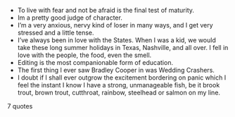  - To live with fear and not be afraid is the final test of maturity.
 - Im a pretty good judge of character.
 - I’m a very anxious, nervy kind of loser in many ways, and I get very stressed and a little tense.
 - I’ve always been in love with the States. When I was a kid, we would take these long summer holidays in Texas, Nashville, and all over. I fell in love with the people, the food, even the smell.
 - Editing is the most companionable form of education.
 - The first thing I ever saw Bradley Cooper in was Wedding Crashers.
 - I doubt if I shall ever outgrow the excitement bordering on panic which I feel the instant I know I have a strong, unmanageable fish, be it brook trout, brown trout, cutthroat, rainbow, steelhead or salmon on my line.

7 quotes